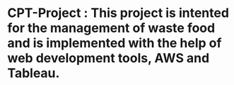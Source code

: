 # CPT-Project : This project is intented for the management of waste food and is implemented with the help of web development tools, AWS and Tableau. 
